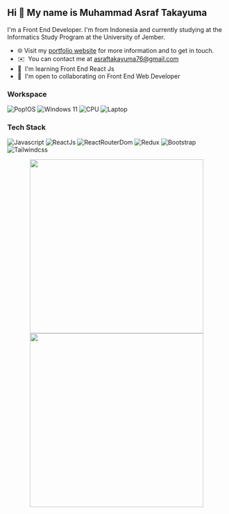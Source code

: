 Hi 👋 My name is Muhammad Asraf Takayuma
---

I'm a Front End Developer. I'm from Indonesia and currently studying at the Informatics Study Program at the University of Jember.

* 🌐 Visit my [portfolio website](https://takayumaja.github.io/) for more information and to get in touch.
* ✉️  You can contact me at [asraftakayuma76@gmail.com](mailto:asraftakayuma76@gmail.com)
* 🧠  I'm learning Front End React Js
* 🤝  I'm open to collaborating on Front End Web Developer

### Workspace
![Pop!OS](https://img.shields.io/badge/Pop!_OS-48B9C7?style=for-the-badge&logo=Pop!_OS&logoColor=white)
![Windows 11](https://img.shields.io/badge/Windows_11-0078d4?style=for-the-badge&logo=windows-11&logoColor=white)
![CPU](https://img.shields.io/badge/AMD%20Ryzen_5_4500U-ED1C24?style=for-the-badge&logo=amd&logoColor=white)
![Laptop](https://img.shields.io/badge/Lenovo%20Ideapad%20Slim%203-FF0000?style=for-the-badge&logo=lenovo&logoColor=white)


### Tech Stack

![Javascript](https://img.shields.io/badge/JavaScript-323330?style=for-the-badge&logo=javascript&logoColor=F7DF1E)
![ReactJs](https://img.shields.io/badge/React-20232A?style=for-the-badge&logo=react&logoColor=61DAFB)
![ReactRouterDom](https://img.shields.io/badge/React_Router-CA4245?style=for-the-badge&logo=react-router&logoColor=white)
![Redux](https://img.shields.io/badge/Redux-593D88?style=for-the-badge&logo=redux&logoColor=white)
![Bootstrap](https://img.shields.io/badge/Bootstrap-563D7C?style=for-the-badge&logo=bootstrap&logoColor=white)
![Tailwindcss](https://img.shields.io/badge/Tailwind_CSS-38B2AC?style=for-the-badge&logo=tailwind-css&logoColor=white)


<p align="center">
  <img src="https://github-readme-stats.vercel.app/api?username=TakayumAja&show_icons=true&theme=dark" width="400"> 
  <img src="https://github-readme-streak-stats.herokuapp.com?user=TakayumAja&theme=dark" width="400">
</p>
